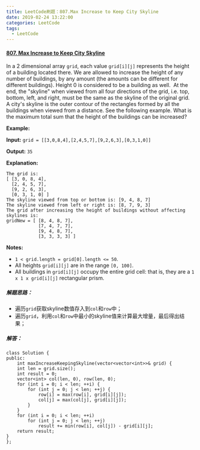 ```yaml
---
title: LeetCode刷题：807.Max Increase to Keep City Skyline
date: 2019-02-24 13:22:00
categories: LeetCode
tags:
  - LeetCode
---
```

#### [807\. Max Increase to Keep City Skyline](https://leetcode-cn.com/problems/max-increase-to-keep-city-skyline/)
In a 2 dimensional array `grid`, each value `grid[i][j]` represents the height of a building located there. We are allowed to increase the height of any number of buildings, by any amount (the amounts can be different for different buildings). Height 0 is considered to be a building as well. 
At the end, the "skyline" when viewed from all four directions of the grid, i.e. top, bottom, left, and right, must be the same as the skyline of the original grid. A city's skyline is the outer contour of the rectangles formed by all the buildings when viewed from a distance. See the following example.
What is the maximum total sum that the height of the buildings can be increased?

**Example:**

**Input:** `grid = [[3,0,8,4],[2,4,5,7],[9,2,6,3],[0,3,1,0]]`

**Output:** `35`

**Explanation:** 
```
The grid is:
[ [3, 0, 8, 4], 
  [2, 4, 5, 7],
  [9, 2, 6, 3],
  [0, 3, 1, 0] ]
The skyline viewed from top or bottom is: [9, 4, 8, 7]
The skyline viewed from left or right is: [8, 7, 9, 3]
The grid after increasing the height of buildings without affecting skylines is:
gridNew = [ [8, 4, 8, 7],
            [7, 4, 7, 7],
            [9, 4, 8, 7],
            [3, 3, 3, 3] ]
```
**Notes:**
*   `1 < grid.length = grid[0].length <= 50`.
*   All heights `grid[i][j]` are in the range `[0, 100]`.
*   All buildings in `grid[i][j]` occupy the entire grid cell: that is, they are a `1 x 1 x grid[i][j]` rectangular prism.
##### 解题思路：
* 遍历`grid`获取skyline数值存入到`col`和`row`中；
* 遍历`grid`，利用`col`和`row`中最小的skyline值来计算最大增量，最后得出结果；
##### 解答：
```
class Solution {
public:
    int maxIncreaseKeepingSkyline(vector<vector<int>>& grid) {
	int len = grid.size();
    int result = 0;
	vector<int> col(len, 0), row(len, 0);
	for (int i = 0; i < len; ++i) {
		for (int j = 0; j < len; ++j) {
			row[i] = max(row[i], grid[i][j]);
			col[j] = max(col[j], grid[i][j]);
		}
	}
	for (int i = 0; i < len; ++i)
		for (int j = 0; j < len; ++j)
			result += min(row[i], col[j]) - grid[i][j];
	return result;
}
};
```